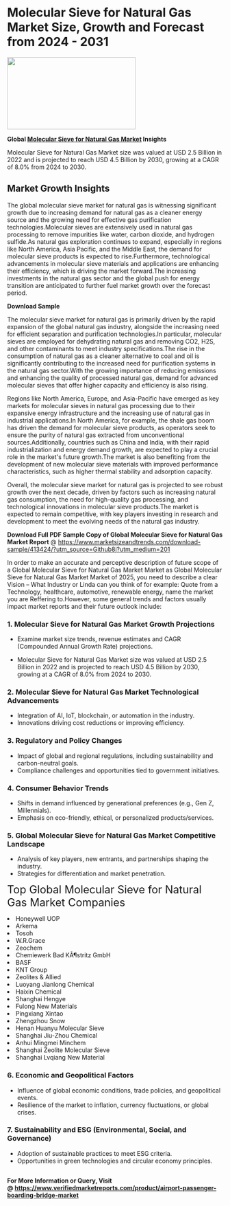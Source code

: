 <H1>Molecular Sieve for Natural Gas Market Size, Growth and Forecast from 2024 - 2031</H1><img class="aligncenter size-medium wp-image-584254" src="https://thirdeyenews.in/wp-content/uploads/2024/09/Global-Market-Research-300x168.jpeg" alt="" width="300" height="168" /><p><strong>Global&nbsp;<a href="https://www.marketsizeandtrends.com/download-sample/413424/?utm_source=Github8j?utm_medium=201">Molecular Sieve for Natural Gas Market</a> Insights</strong></p><p>Molecular Sieve for Natural Gas Market size was valued at USD 2.5 Billion in 2022 and is projected to reach USD 4.5 Billion by 2030, growing at a CAGR of 8.0% from 2024 to 2030.</p><p><h2>Market Growth Insights</h2> <p>The global molecular sieve market for natural gas is witnessing significant growth due to increasing demand for natural gas as a cleaner energy source and the growing need for effective gas purification technologies.Molecular sieves are extensively used in natural gas processing to remove impurities like water, carbon dioxide, and hydrogen sulfide.As natural gas exploration continues to expand, especially in regions like North America, Asia Pacific, and the Middle East, the demand for molecular sieve products is expected to rise.Furthermore, technological advancements in molecular sieve materials and applications are enhancing their efficiency, which is driving the market forward.The increasing investments in the natural gas sector and the global push for energy transition are anticipated to further fuel market growth over the forecast period.</p> <p><strong>Download Sample</strong></p> <p>The molecular sieve market for natural gas is primarily driven by the rapid expansion of the global natural gas industry, alongside the increasing need for efficient separation and purification technologies.In particular, molecular sieves are employed for dehydrating natural gas and removing CO2, H2S, and other contaminants to meet industry specifications.The rise in the consumption of natural gas as a cleaner alternative to coal and oil is significantly contributing to the increased need for purification systems in the natural gas sector.With the growing importance of reducing emissions and enhancing the quality of processed natural gas, demand for advanced molecular sieves that offer higher capacity and efficiency is also rising.</p> <p>Regions like North America, Europe, and Asia-Pacific have emerged as key markets for molecular sieves in natural gas processing due to their expansive energy infrastructure and the increasing use of natural gas in industrial applications.In North America, for example, the shale gas boom has driven the demand for molecular sieve products, as operators seek to ensure the purity of natural gas extracted from unconventional sources.Additionally, countries such as China and India, with their rapid industrialization and energy demand growth, are expected to play a crucial role in the market's future growth.The market is also benefiting from the development of new molecular sieve materials with improved performance characteristics, such as higher thermal stability and adsorption capacity.</p> <p>Overall, the molecular sieve market for natural gas is projected to see robust growth over the next decade, driven by factors such as increasing natural gas consumption, the need for high-quality gas processing, and technological innovations in molecular sieve products.The market is expected to remain competitive, with key players investing in research and development to meet the evolving needs of the natural gas industry.</p> <p><span class=""><strong>Download Full PDF Sample Copy of Global Molecular Sieve for Natural Gas Market Report</strong> @ <a href="https://www.marketsizeandtrends.com/download-sample/413424/?utm_source=Github8j?utm_medium=201" target="_blank">https://www.marketsizeandtrends.com/download-sample/413424/?utm_source=Github8j?utm_medium=201</a></span></p><p>In order to make an accurate and perceptive description of future scope of a Global&nbsp;Molecular Sieve for Natural Gas Market Market as Global&nbsp;Molecular Sieve for Natural Gas Market Market of 2025, you need to describe a clear Vision &ndash; What Industry or Linda can you think of for example: Quote from a Technology, healthcare, automotive, renewable energy, name the market you are Reffering to.However, some general trends and factors usually impact market reports and their future outlook include:</p><h3>1.&nbsp;<strong>Molecular Sieve for Natural Gas Market Growth Projections</strong></h3><ul><li>Examine market size trends, revenue estimates and CAGR (Compounded Annual Growth Rate) projections.</li><li><p>Molecular Sieve for Natural Gas Market size was valued at USD 2.5 Billion in 2022 and is projected to reach USD 4.5 Billion by 2030, growing at a CAGR of 8.0% from 2024 to 2030.</p></li></ul><h3>2.&nbsp;<strong>Molecular Sieve for Natural Gas Market Technological Advancements</strong></h3><ul><li>Integration of AI, IoT, blockchain, or automation in the industry.</li><li>Innovations driving cost reductions or improving efficiency.</li></ul><h3>3.&nbsp;<strong>Regulatory and Policy Changes</strong></h3><ul><li>Impact of global and regional regulations, including sustainability and carbon-neutral goals.</li><li>Compliance challenges and opportunities tied to government initiatives.</li></ul><h3>4.&nbsp;<strong>Consumer Behavior Trends</strong></h3><ul><li>Shifts in demand influenced by generational preferences (e.g., Gen Z, Millennials).</li><li>Emphasis on eco-friendly, ethical, or personalized products/services.</li></ul><h3>5.&nbsp;<strong>Global Molecular Sieve for Natural Gas Market Competitive Landscape</strong></h3><ul><li>Analysis of key players, new entrants, and partnerships shaping the industry.</li><li>Strategies for differentiation and market penetration.</li></ul><p data-pm-slice="1 1 []"><span style="color: inherit; font-family: inherit; font-size: 25px;">Top Global Molecular Sieve for Natural Gas Market Companies</span></p><div class="" data-test-id=""><p><li>Honeywell UOP</li><li> Arkema</li><li> Tosoh</li><li> W.R.Grace</li><li> Zeochem</li><li> Chemiewerk Bad KÃ¶stritz GmbH</li><li> BASF</li><li> KNT Group</li><li> Zeolites & Allied</li><li> Luoyang Jianlong Chemical</li><li> Haixin Chemical</li><li> Shanghai Hengye</li><li> Fulong New Materials</li><li> Pingxiang Xintao</li><li> Zhengzhou Snow</li><li> Henan Huanyu Molecular Sieve</li><li> Shanghai Jiu-Zhou Chemical</li><li> Anhui Mingmei Minchem</li><li> Shanghai Zeolite Molecular Sieve</li><li> Shanghai Lvqiang New Material</li></p></div><h3>6.&nbsp;<strong>Economic and Geopolitical Factors</strong></h3><ul><li>Influence of global economic conditions, trade policies, and geopolitical events.</li><li>Resilience of the market to inflation, currency fluctuations, or global crises.</li></ul><h3>7.&nbsp;<strong>Sustainability and ESG (Environmental, Social, and Governance)</strong></h3><ul><li>Adoption of sustainable practices to meet ESG criteria.</li><li>Opportunities in green technologies and circular economy principles.</li></ul><h2><strong style="font-size: 14px;">For More Information or Query, Visit @&nbsp;</strong><a style="background-color: #ffffff; font-size: 14px;" href="https://www.marketsizeandtrends.com/report/molecular-sieve-for-natural-gas-market/" target="_blank">https://www.verifiedmarketreports.com/product/airport-passenger-boarding-bridge-market</a></h2>
